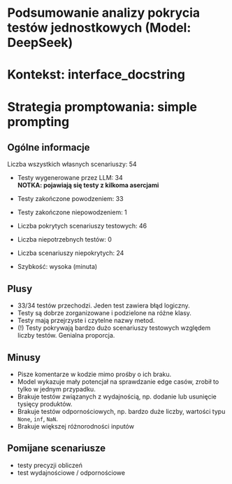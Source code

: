 # Podsumowanie analizy pokrycia testów jednostkowych (Model: DeepSeek)
# Kontekst: interface_docstring
# Strategia promptowania: simple prompting

## Ogólne informacje

Liczba wszystkich własnych scenariuszy: 54

- Testy wygenerowane przez LLM: 34
<br/> <strong>NOTKA: pojawiają się testy z kilkoma asercjami</strong>
- Testy zakończone powodzeniem: 33
- Testy zakończone niepowodzeniem: 1


- Liczba pokrytych scenariuszy testowych: 46
- Liczba niepotrzebnych testów: 0
- Liczba scenariuszy niepokrytych: 24
- Szybkość: wysoka (minuta)

## Plusy

- 33/34 testów przechodzi. Jeden test zawiera błąd logiczny.
- Testy są dobrze zorganizowane i podzielone na różne klasy.
- Testy mają przejrzyste i czytelne nazwy metod.
- (!) Testy pokrywają bardzo dużo scenariuszy testowych względem liczby testów. Genialna proporcja.

## Minusy

- Pisze komentarze w kodzie mimo prośby o ich braku.
- Model wykazuje mały potencjał na sprawdzanie edge casów, zrobił to tylko w jednym przypadku.
- Brakuje testów związanych z wydajnością, np. dodanie lub usunięcie tysięcy produktów.
- Brakuje testów odpornościowych, np. bardzo duże liczby, wartości typu `None`, `inf`, `NaN`.
- Brakuje większej różnorodności inputów

## Pomijane scenariusze

- testy precyzji obliczeń
- test wydajnościowe / odpornościowe

